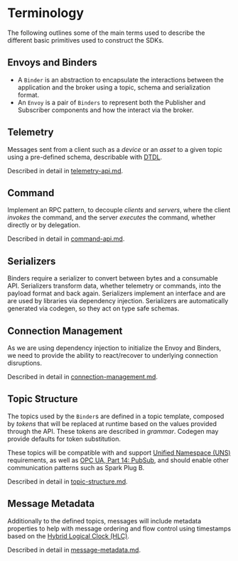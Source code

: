 # Terminology

The following outlines some of the main terms used to describe the different basic primitives used to construct the SDKs.

## Envoys and Binders

* A `Binder` is an abstraction to encapsulate the interactions between the application and the broker using a topic, schema and serialization format.
* An `Envoy` is a pair of `Binders` to represent both the Publisher and Subscriber components and how the interact via the broker.

## Telemetry

Messages sent from a client such as a _device_ or an _asset_ to a given topic using a pre-defined schema, describable with [DTDL](https://github.com/Azure/opendigitaltwins-dtdl).

Described in detail in [telemetry-api.md](reference/telemetry.md).

## Command

Implement an RPC pattern, to decouple _clients_ and _servers_, where the client _invokes_ the command, and the server _executes_ the command, whether directly or by delegation.

Described in detail in [command-api.md](reference/commands.md).

## Serializers

Binders require a serializer to convert between bytes and a consumable API. Serializers transform data, whether telemetry or commands, into the payload format and back again. Serializers implement an interface and are are used by libraries via dependency injection. Serializers are automatically generated via codegen, so they act on type safe schemas.

## Connection Management

As we are using dependency injection to initialize the Envoy and Binders, we need to provide the ability to react/recover to underlying connection disruptions.

Described in detail in [connection-management.md](reference/connection-management.md).

## Topic Structure

The topics used by the `Binder`s are defined in a topic template, composed by _tokens_ that will be replaced at runtime based on the values provided through the API. These tokens are described in _grammar_. Codegen may provide defaults for token substitution.

These topics will be compatible with and support [Unified Namespace (UNS)](https://www.linkedin.com/pulse/unified-namespace-driving-operational-excellence-from-phillips-mvp3c) requirements, as well as [OPC UA, Part 14: PubSub](https://reference.opcfoundation.org/Core/Part14/v105/docs/), and should enable other communication patterns such as Spark Plug B.

Described in detail in [topic-structure.md](reference/topic-structure.md).

## Message Metadata

Additionally to the defined topics, messages will include metadata properties to help with message ordering and flow control using timestamps based on the [Hybrid Logical Clock (HLC)](https://en.wikipedia.org/wiki/Logical_clock).

Described in detail in [message-metadata.md](reference/message-metadata.md).
